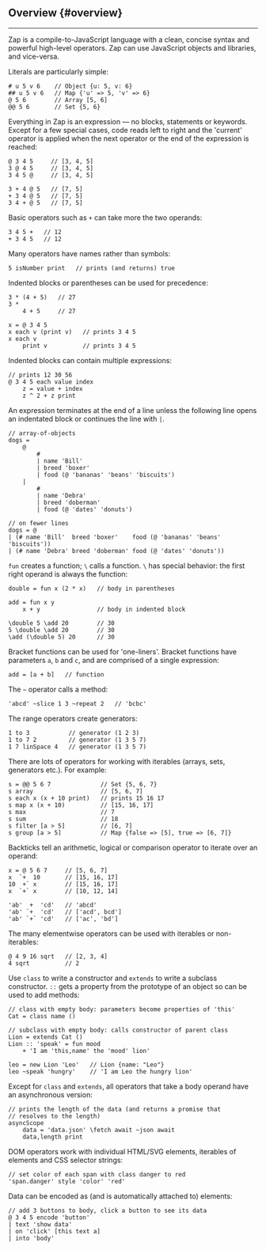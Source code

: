 ## Overview {#overview}

---

Zap is a compile-to-JavaScript language with a clean, concise syntax and powerful high-level operators. Zap can use JavaScript objects and libraries, and vice-versa.

Literals are particularly simple:

```
# u 5 v 6    // Object {u: 5, v: 6}
## u 5 v 6   // Map {'u' => 5, 'v' => 6}
@ 5 6        // Array [5, 6]
@@ 5 6       // Set {5, 6}
```

Everything in Zap is an expression &mdash; no blocks, statements or keywords. Except for a few special cases, code reads left to right and the 'current' operator is applied when the next operator or the end of the expression is reached:

```
@ 3 4 5     // [3, 4, 5]
3 @ 4 5     // [3, 4, 5]
3 4 5 @     // [3, 4, 5]

3 + 4 @ 5   // [7, 5]
+ 3 4 @ 5   // [7, 5]
3 4 + @ 5   // [7, 5]
```

Basic operators such as `+` can take more the two operands: 

```
3 4 5 +   // 12
+ 3 4 5   // 12
```


Many operators have names rather than symbols:

```
5 isNumber print   // prints (and returns) true
```

Indented blocks or parentheses can be used for precedence:

```
3 * (4 + 5)   // 27
3 * 
    4 + 5     // 27

x = @ 3 4 5
x each v (print v)   // prints 3 4 5
x each v             
    print v          // prints 3 4 5
```

Indented blocks can contain multiple expressions:

```
// prints 12 30 56
@ 3 4 5 each value index
    z = value + index
    z ^ 2 + z print
```

An expression terminates at the end of a line unless the following line opens an indentated block or continues the line with `|`. 

```
// array-of-objects
dogs = 
    @
        #
        | name 'Bill'
        | breed 'boxer'
        | food (@ 'bananas' 'beans' 'biscuits')
    | 
        #
        | name 'Debra'
        | breed 'doberman'
        | food (@ 'dates' 'donuts')

// on fewer lines
dogs = @
| (# name 'Bill'  breed 'boxer'    food (@ 'bananas' 'beans' 'biscuits'))
| (# name 'Debra' breed 'doberman' food (@ 'dates' 'donuts'))
```

`fun` creates a function; `\` calls a function. `\` has special behavior: the first right operand is always the function:

```
double = fun x (2 * x)   // body in parentheses

add = fun x y
    x + y                // body in indented block

\double 5 \add 20        // 30
5 \double \add 20        // 30
\add (\double 5) 20      // 30
```

Bracket functions can be used for 'one-liners'. Bracket functions have parameters `a`, `b` and `c`, and are comprised of a single expression:

```
add = [a + b]   // function
```

The `~` operator calls a method:

```
'abcd' ~slice 1 3 ~repeat 2   // 'bcbc'
```

The range operators create generators:

```
1 to 3           // generator (1 2 3)
1 to 7 2         // generator (1 3 5 7)
1 7 linSpace 4   // generator (1 3 5 7)
```

There are lots of operators for working with iterables (arrays, sets, generators etc.). For example:

```
s = @@ 5 6 7              // Set {5, 6, 7}
s array                   // [5, 6, 7]
s each x (x + 10 print)   // prints 15 16 17
s map x (x + 10)          // [15, 16, 17]
s max                     // 7
s sum                     // 18
s filter [a > 5]          // [6, 7] 
s group [a > 5]           // Map {false => [5], true => [6, 7]}
```

Backticks tell an arithmetic, logical or comparison operator to iterate over an operand:

```
x = @ 5 6 7     // [5, 6, 7]
x  `+  10       // [15, 16, 17]       
10  +` x        // [15, 16, 17]
x  `+` x        // [10, 12, 14]

'ab'  +  'cd'   // 'abcd'
'ab' `+  'cd'   // ['acd', bcd']
'ab' `+` 'cd'   // ['ac', 'bd']
```

The many elementwise operators can be used with iterables or non-iterables:

```
@ 4 9 16 sqrt   // [2, 3, 4]
4 sqrt          // 2
```

Use `class` to write a constructor and `extends` to write a subclass constructor. `::` gets a property from the prototype of an object so can be used to add methods:
```
// class with empty body: parameters become properties of 'this'
Cat = class name ()

// subclass with empty body: calls constructor of parent class
Lion = extends Cat ()
Lion :: 'speak' = fun mood
    + 'I am 'this,name' the 'mood' lion'

leo = new Lion 'Leo'   // Lion {name: "Leo"}
leo ~speak 'hungry'    // 'I am Leo the hungry lion'
```

Except for `class` and `extends`, all operators that take a body operand have an asynchronous version:

```
// prints the length of the data (and returns a promise that
// resolves to the length)
asyncScope
    data = 'data.json' \fetch await ~json await
    data,length print
```

DOM operators work with individual HTML/SVG elements, iterables of elements and CSS selector strings:

```
// set color of each span with class danger to red
'span.danger' style 'color' 'red'
```

Data can be encoded as (and is automatically attached to) elements: 

```
// add 3 buttons to body, click a button to see its data
@ 3 4 5 encode 'button' 
| text 'show data'
| on 'click' [this text a]
| into 'body'
```